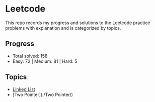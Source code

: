 # Leetcode
This repo records my progress and solutions to the Leetcode practice problems with explanation and is categorized by topics.

## Progress
- Total solved: 158
- Easy: 72 | Medium: 81 | Hard: 5

## Topics
- [Linked List](./Linked_List/)
- [Two Pointer](./Two Pointer/)

